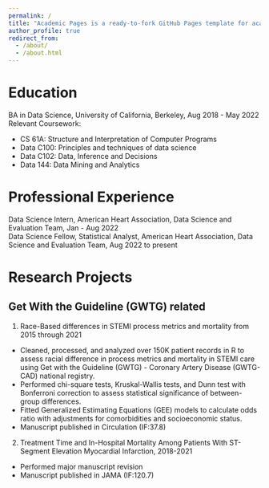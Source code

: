 ```yaml
---
permalink: /
title: "Academic Pages is a ready-to-fork GitHub Pages template for academic personal websites"
author_profile: true
redirect_from: 
  - /about/
  - /about.html
---
```



Education
======
BA in Data Science, University of California, Berkeley, Aug 2018 -  May 2022\
Relevant Coursework: 
* CS 61A: Structure and Interpretation of Computer Programs
* Data C100: Principles and techniques of data science
* Data C102: Data, Inference and Decisions
* Data 144: Data Mining and Analytics


Professional Experience
======
Data Science Intern, American Heart Association, Data Science and Evaluation Team, Jan - Aug 2022\
Data Science Fellow, Statistical Analyst, American Heart Association, Data Science and Evaluation Team, Aug 2022 to present


Research Projects
======

Get With the Guideline (GWTG) related 
-------
1. Race-Based differences in STEMI process metrics and mortality from 2015 through 2021
* Cleaned, processed, and analyzed over 150K patient records in R to assess racial difference in process metrics and mortality in STEMI care using Get with the Guideline (GWTG) - Coronary Artery Disease (GWTG-CAD) national registry.
* Performed chi-square tests, Kruskal-Wallis tests, and Dunn test with Bonferroni correction to assess statistical significance of between-group differences.
* Fitted Generalized Estimating Equations (GEE) models to calculate odds ratio with adjustments for comorbidities and socioeconomic status.
* Manuscript published in Circulation (IF:37.8) 

2. Treatment Time and In-Hospital Mortality Among Patients With ST-Segment Elevation Myocardial Infarction, 2018-2021
* Performed major manuscript revision 
* Manuscript published in JAMA (IF:120.7) 
